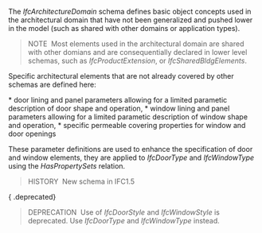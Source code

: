 The _IfcArchitectureDomain_ schema defines basic object concepts used in the architectural domain that have not been generalized and pushed lower in the model (such as shared with other domains or application types).

> NOTE&nbsp; Most elements used in the architectural domain are shared with other domians and are consequentially declared in lower level schemas, such as _IfcProductExtension_, or _IfcSharedBldgElements_.

Specific architectural elements that are not already covered by other schemas are defined here:

\* door lining and panel parameters allowing for a limited parametic description of door shape and operation,
\* window lining and panel parameters allowing for a limited parametic description of window shape and operation,
\* specific permeable covering properties for window and door openings

These parameter definitions are used to enhance the specification of door and window elements, they are applied to _IfcDoorType_ and _IfcWindowType_ using the _HasPropertySets_ relation.

> HISTORY&nbsp; New schema in IFC1.5

{ .deprecated}
> DEPRECATION&nbsp; Use of _IfcDoorStyle_ and _IfcWindowStyle_ is deprecated. Use _IfcDoorType_ and _IfcWindowType_ instead.
